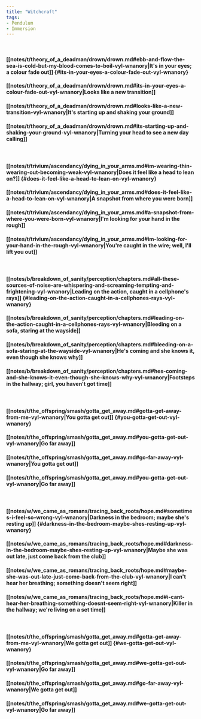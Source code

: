 ```yaml
---
title: "Witchcraft"
tags:
- Pendulum
- Immersion
---
```

&nbsp;
#### [[notes/t/theory_of_a_deadman/drown/drown.md#ebb-and-flow-the-sea-is-cold-but-my-blood-comes-to-boil-vyl-wnanory|It's in your eyes; a colour fade out]] {#its-in-your-eyes-a-colour-fade-out-vyl-wnanory}
#### [[notes/t/theory_of_a_deadman/drown/drown.md#its-in-your-eyes-a-colour-fade-out-vyl-wnanory|Looks like a new transition]]
#### [[notes/t/theory_of_a_deadman/drown/drown.md#looks-like-a-new-transition-vyl-wnanory|It's starting up and shaking your ground]]
#### [[notes/t/theory_of_a_deadman/drown/drown.md#its-starting-up-and-shaking-your-ground-vyl-wnanory|Turning your head to see a new day calling]]
&nbsp;
#### [[notes/t/trivium/ascendancy/dying_in_your_arms.md#im-wearing-thin-wearing-out-becoming-weak-vyl-wnanory|Does it feel like a head to lean on?]] {#does-it-feel-like-a-head-to-lean-on-vyl-wnanory}
#### [[notes/t/trivium/ascendancy/dying_in_your_arms.md#does-it-feel-like-a-head-to-lean-on-vyl-wnanory|A snapshot from where you were born]]
#### [[notes/t/trivium/ascendancy/dying_in_your_arms.md#a-snapshot-from-where-you-were-born-vyl-wnanory|I'm looking for your hand in the rough]]
#### [[notes/t/trivium/ascendancy/dying_in_your_arms.md#im-looking-for-your-hand-in-the-rough-vyl-wnanory|You're caught in the wire; well, I'll lift you out]]
&nbsp;
#### [[notes/b/breakdown_of_sanity/perception/chapters.md#all-these-sources-of-noise-are-whispering-and-screaming-tempting-and-frightening-vyl-wnanory|Leading on the action, caught in a cellphone's rays]] {#leading-on-the-action-caught-in-a-cellphones-rays-vyl-wnanory}
#### [[notes/b/breakdown_of_sanity/perception/chapters.md#leading-on-the-action-caught-in-a-cellphones-rays-vyl-wnanory|Bleeding on a sofa, staring at the wayside]]
#### [[notes/b/breakdown_of_sanity/perception/chapters.md#bleeding-on-a-sofa-staring-at-the-wayside-vyl-wnanory|He's coming and she knows it, even though she knows why]]
#### [[notes/b/breakdown_of_sanity/perception/chapters.md#hes-coming-and-she-knows-it-even-though-she-knows-why-vyl-wnanory|Footsteps in the hallway; girl, you haven't got time]]
&nbsp;
#### [[notes/t/the_offspring/smash/gotta_get_away.md#gotta-get-away-from-me-vyl-wnanory|You gotta get out]] {#you-gotta-get-out-vyl-wnanory}
#### [[notes/t/the_offspring/smash/gotta_get_away.md#you-gotta-get-out-vyl-wnanory|Go far away]]
#### [[notes/t/the_offspring/smash/gotta_get_away.md#go-far-away-vyl-wnanory|You gotta get out]]
#### [[notes/t/the_offspring/smash/gotta_get_away.md#you-gotta-get-out-vyl-wnanory|Go far away]]
&nbsp;
#### [[notes/w/we_came_as_romans/tracing_back_roots/hope.md#sometimes-i-feel-so-wrong-vyl-wnanory|Darkness in the bedroom; maybe she's resting up]] {#darkness-in-the-bedroom-maybe-shes-resting-up-vyl-wnanory}
#### [[notes/w/we_came_as_romans/tracing_back_roots/hope.md#darkness-in-the-bedroom-maybe-shes-resting-up-vyl-wnanory|Maybe she was out late, just come back from the club]]
#### [[notes/w/we_came_as_romans/tracing_back_roots/hope.md#maybe-she-was-out-late-just-come-back-from-the-club-vyl-wnanory|I can't hear her breathing; something doesn't seem right]]
#### [[notes/w/we_came_as_romans/tracing_back_roots/hope.md#i-cant-hear-her-breathing-something-doesnt-seem-right-vyl-wnanory|Killer in the hallway; we're living on a set time]]
&nbsp;
#### [[notes/t/the_offspring/smash/gotta_get_away.md#gotta-get-away-from-me-vyl-wnanory|We gotta get out]] {#we-gotta-get-out-vyl-wnanory}
#### [[notes/t/the_offspring/smash/gotta_get_away.md#we-gotta-get-out-vyl-wnanory|Go far away]]
#### [[notes/t/the_offspring/smash/gotta_get_away.md#go-far-away-vyl-wnanory|We gotta get out]]
#### [[notes/t/the_offspring/smash/gotta_get_away.md#we-gotta-get-out-vyl-wnanory|Go far away]]

